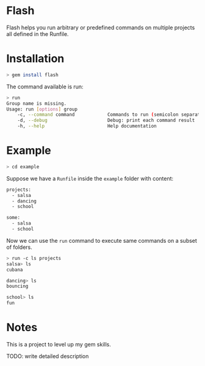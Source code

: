 # Flash

Flash helps you run arbitrary or predefined commands on multiple projects all defined in the Runfile.

# Installation

```bash
> gem install flash
```

The command available is run:

```bash
> run
Group name is missing.
Usage: run [options] group
    -c, --command command            Commands to run (semicolon separated)
    -d, --debug                      Debug: print each command result
    -h, --help                       Help documentation
```

# Example


```bash
> cd example
```

Suppose we have a `Runfile` inside the `example` folder with content:

```bash
projects:
  - salsa
  - dancing
  - school

some:
  - salsa
  - school
```

Now we can use the `run` command to execute same commands on a subset of folders.

```bash
> run -c ls projects
salsa> ls
cubana

dancing> ls
bouncing

school> ls
fun

```

# Notes

This is a project to level up my gem skills.

TODO: write detailed description
